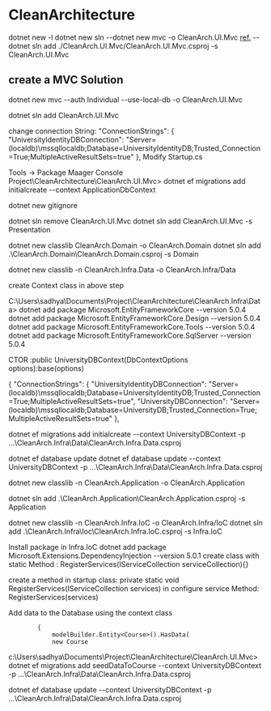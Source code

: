 # CleanArchitecture

dotnet new -l
dotnet new sln
--dotnet new mvc -o CleanArch.UI.Mvc
[ref.](https://docs.microsoft.com/en-us/dotnet/core/tools/dotnet-sln)
--dotnet sln add ./CleanArch.UI.Mvc/CleanArch.UI.Mvc.csproj  -s CleanArch.UI.Mvc
## create a MVC Solution
dotnet new mvc --auth Individual --use-local-db -o CleanArch.UI.Mvc

dotnet sln add CleanArch.UI.Mvc

change connection String:
 "ConnectionStrings": {
    "UniversityIdentityDBConnection": "Server=(localdb)\\mssqllocaldb;Database=UniversityIdentityDB;Trusted_Connection=True;MultipleActiveResultSets=true"
  },
Modify Startup.cs

Tools -> Package Maager Console
Project\CleanArchitecture\CleanArch.UI.Mvc>
dotnet ef migrations add initialcreate --context ApplicationDbContext

dotnet new gitignore

dotnet sln remove CleanArch.UI.Mvc
dotnet sln add CleanArch.UI.Mvc -s Presentation

dotnet new classlib CleanArch.Domain -o CleanArch.Domain
dotnet sln add .\CleanArch.Domain\CleanArch.Domain.csproj -s Domain

dotnet new classlib -n CleanArch.Infra.Data -o CleanArch.Infra/Data

create Context class in above step


C:\Users\sadhya\Documents\Project\CleanArchitecture\CleanArch.Infra\Data>
dotnet add package Microsoft.EntityFrameworkCore --version 5.0.4
dotnet add package Microsoft.EntityFrameworkCore.Design --version 5.0.4
dotnet add package Microsoft.EntityFrameworkCore.Tools --version 5.0.4
dotnet add package Microsoft.EntityFrameworkCore.SqlServer --version 5.0.4

CTOR :public UniversityDBContext(DbContextOptions options):base(options)

{
  "ConnectionStrings": {
    "UniversityIdentityDBConnection": "Server=(localdb)\\mssqllocaldb;Database=UniversityIdentityDB;Trusted_Connection=True;MultipleActiveResultSets=true",
    "UniversityDBConnection": "Server=(localdb)\\mssqllocaldb;Database=UniversityDB;Trusted_Connection=True;MultipleActiveResultSets=true"
  },

dotnet ef migrations add initialcreate --context UniversityDBContext -p .\..\CleanArch.Infra\Data\CleanArch.Infra.Data.csproj

dotnet ef database update
dotnet ef database update --context UniversityDBContext -p .\..\CleanArch.Infra\Data\CleanArch.Infra.Data.csproj

dotnet new classlib -n CleanArch.Application -o CleanArch.Application

dotnet sln add .\CleanArch.Application\CleanArch.Application.csproj -s Application

dotnet new classlib -n CleanArch.Infra.IoC -o CleanArch.Infra/IoC
dotnet sln add .\CleanArch.Infra\Ioc\CleanArch.Infra.IoC.csproj -s Infra.IoC

Install package in Infra.IoC
dotnet add package Microsoft.Extensions.DependencyInjection --version 5.0.1
create class with static Method : RegisterServices(IServiceCollection serviceCollection){}

create a method in startup class: private static void RegisterServices(IServiceCollection services)
in configure service Method: RegisterServices(services)

Add data to the Database using the context class
```protected override void OnModelCreating(ModelBuilder modelBuilder)
        {
            modelBuilder.Entity<Course>().HasData(
            new Course
```

c:\Users\sadhya\Documents\Project\CleanArchitecture\CleanArch.UI.Mvc>
dotnet ef migrations add seedDataToCourse --context UniversityDBContext -p .\..\CleanArch.Infra\Data\CleanArch.Infra.Data.csproj

dotnet ef database update --context UniversityDBContext -p .\..\CleanArch.Infra\Data\CleanArch.Infra.Data.csproj



